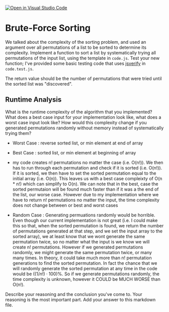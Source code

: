 [![Open in Visual Studio Code](https://classroom.github.com/assets/open-in-vscode-718a45dd9cf7e7f842a935f5ebbe5719a5e09af4491e668f4dbf3b35d5cca122.svg)](https://classroom.github.com/online_ide?assignment_repo_id=12146684&assignment_repo_type=AssignmentRepo)
# Brute-Force Sorting

We talked about the complexity of the sorting problem, and used an argument over
all permutations of a list to be sorted to determine its complexity. Implement
a function to sort a list by systematically trying all permutations of the input
list, using the template in `code.js`. Test your new function; I've provided
some basic testing code that uses [jsverify](https://jsverify.github.io/) in
`code.test.js`.

The return value should be the number of permutations that were tried until the
sorted list was "discovered".

## Runtime Analysis

What is the runtime complexity of the algorithm that you implemented? What does
a best case input for your implementation look like, what does a worst case
input look like? How would this complexity change if you generated permutations
randomly without memory instead of systematically trying them?

- Worst Case : reverse sorted list, or min element at end of array
- Best Case : sorted list, or min element at beginning of array
- my code creates n! permutations no matter the case (i.e. O(n!)). We then has to run through each permutation and check if it is sorted (i.e. O(n!)). If it is sorted, we then have to set the sorted permutation equal to the initial array (i.e. O(n)). This leaves us with a best case compleixty of O(n * n!) which can simplify to O(n). We can note that in the best, case the sorted permutaion will be found much faster than if it was a the end of the list, our worse case. However due to my implementation where we have to return n! permutations no matter the input, the time complexity does not change between or best and worst cases 

- Random Case : Generating permuations randomly would be horrible. Even though our current implementation is not great (i.e. I could make this so that, when the sorted permutation is found, we return the number of permutations generated at that step, and we set the input array to the sorted array), we at least know that we wont generate the same permutation twice, so no matter what the input is we know we will create n! permutations. However if we generated permutations randomly, we might generate the same permutation twice, or many many times. In theory, it could take much more than n! permutation generations to find the sorted permutation. In fact the chance that we will randomly generate the sorted permutation at any time in the code would be $((1/n!) \cdot 100)$%. So if we generate permutations randomly, the time complexity is unknown, however it COULD be MUCH WORSE than O(n!). 

Describe your reasoning and the conclusion you've come to. Your reasoning is the
most important part. Add your answer to this markdown file.


